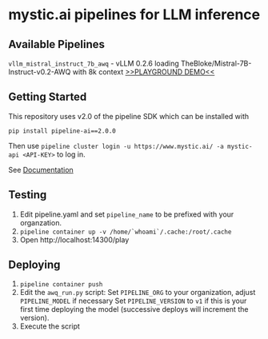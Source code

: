 # mystic.ai pipelines for LLM inference

## Available Pipelines

`vllm_mistral_instruct_7b_awq` - vLLM 0.2.6 loading TheBloke/Mistral-7B-Instruct-v0.2-AWQ with 8k context [>>PLAYGROUND DEMO<<](https://beta.v4.mystic.ai/mikesai/mistral-7b-instruct-v0.2-awq/play)

## Getting Started

This repository uses v2.0 of the pipeline SDK which can be installed with

```
pip install pipeline-ai==2.0.0
```

Then use `pipeline cluster login -u https://www.mystic.ai/ -a mystic-api <API-KEY>` to log in.

See [Documentation](https://docs.mystic.ai/v2.0.0/docs/getting-started)

## Testing

1) Edit pipeline.yaml and set `pipeline_name` to be prefixed with your organzation.
2) ```pipeline container up -v /home/`whoami`/.cache:/root/.cache```
3) Open http://localhost:14300/play

## Deploying

1) `pipeline container push`
2) Edit the `awq_run.py` script:
Set `PIPELINE_ORG` to your organization, adjust `PIPELINE_MODEL` if necessary
Set `PIPELINE_VERSION` to `v1` if this is your first time deploying the model (successive deploys will increment the version).
3) Execute the script